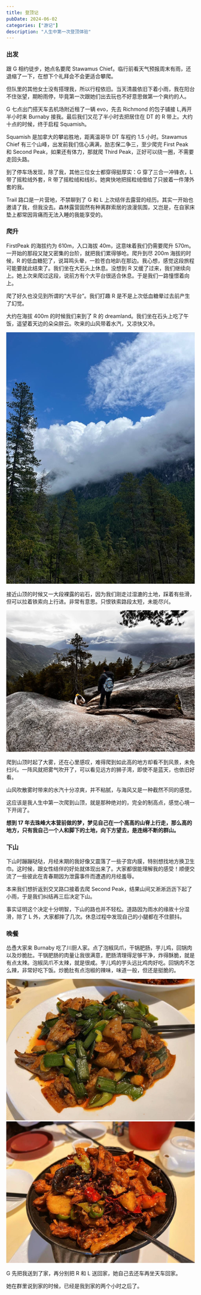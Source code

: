 ```yaml
---
title: 登顶记
pubDate: 2024-06-02
categories: ["游记"]
description: "人生中第一次登顶体验"
---
```


### 出发

跟 G 相约徒步，她点名要爬 Stawamus Chief。临行前看天气预报周末有雨，还退缩了一下，在想下个礼拜会不会更适合攀爬。

但队里的其他女士没有搭理我，所以行程依旧。当天清晨依旧下着小雨，我在阳台不住张望，期盼雨停，毕竟第一次跟她们出去玩也不好意思做第一个爽约的人。

G 七点出门搭天车去机场附近租了一辆 evo，先去 Richmond 的包子铺接 L,再开半小时来 Burnaby 接我。最后我们又花了半小时去把居住在 DT 的 R 带上。大约十点的时候，终于启程 Squamish。

Squamish 是加拿大的攀岩胜地，距离温哥华 DT 车程约 1.5 小时。Stawamus Chief 有三个山峰，出发前我们信心满满，励志保二争三，至少爬完 First Peak 和 Second Peak，如果还有体力，那就爬 Third Peak，正好可以绕一圈，不需要走回头路。

到了停车场发现，除了我，其他三位女士都穿得挺厚实：G 穿了三合一冲锋衣，L 带了摇粒绒外套，R 带了摇粒绒和线衫。她爽快地把摇粒绒借给了只披着一件薄外套的我。

Trail 路口是一片营地，不禁聊到了 G 和 L 上次结伴去露营的经历。其实一开始也邀请了我，但我没去。森林露营固然有种离群索居的浪漫氛围，又岂是，在自家床垫上都常因背痛而无法入睡的我能享受的。

### 爬升

FirstPeak 的海拔约为 610m，入口海拔 40m，这意味着我们仍需要爬升 570m。一开始的那段又陡又密集的台阶，就把我们累得够呛。爬升到尽 200m 海拔的时候，R 的低血糖犯了，说耳鸣头晕，一脸苍白地趴在那边。我心想，感觉这段旅程可能要就此结束了。我们坐在大石头上休息。没想到 R 又缓了过来，我们继续向上。她上次来爬过这段，说前方有个大平台很适合休息。于是我们一路憧憬着向上。

爬了好久也没见到所谓的“大平台”。我们打趣 R 是不是上次低血糖晕过去前产生了幻觉。

大约在海拔 400m 的时候我们来到了 R 的 dreamland。我们坐在石头上吃了午饭，遥望着天边的朵朵胖云。吹来的山风带着水汽，又凉快又冷。

![天边的胖云](https://github.com/JosieWei2023/JosieWei2023.github.io/blob/main/src/content/pics/cloud.jpg)

接近山顶的时候又一大段裸露的岩石，因为我们刚走过湿漉的土地，踩着有些滑，但可以拉着铁索向上行进。非常有意思。只恨铁索路段太短，未能尽兴。

![岩石上的铁索](https://github.com/JosieWei2023/JosieWei2023.github.io/blob/main/src/content/pics/climbing.jpg)

爬到山顶时起了大雾，还在心里感叹，难得爬到如此高的地方却看不到风景，未免扫兴。一阵风就把雾气吹开了，可以看见远方的狮子湾，即使不是蓝天，也依旧好看。

山风吹散雾时带来的水汽十分凉爽，并不粘腻，与海风又是一种截然不同的感觉。

这应该是我人生中第一次爬到山顶，就是那种绝对的，完全的制高点，感觉心境一下开阔了。

**想到 17 年去珠峰大本营前做的梦，梦见自己在一个高高的山脊上行走，那么高的地方，只有我自己一个人和脚下的土地，向下方望去，是连绵不断的群山。**

### 下山

下山时蹦蹦哒哒，月经末期的我好像又震落了一些子宫内膜，特别想找地方换卫生巾。这时候，跟女性结伴的好处就体现出来了。大家都很能理解我的感受！顺便交流了一些彼此在青春期因为泄露事件而遭遇的月经羞辱。

本来我们想折返到交叉路口接着去爬 Second Peak，结果山间又淅淅沥沥下起了小雨，于是我们纠结再三后决定下山。

事实证明这个决定十分明智，下山的路也并不轻松。道路因为雨水的缘故十分湿滑，除了 L 外，大家都摔了几次。休息过程中发现自己的小腿都在不住颤抖。

### 晚餐

怂恿大家来 Burnaby 吃了川厨人家。点了泡椒凤爪，干锅肥肠，芋儿鸡，回锅肉以及炒脆肚。干锅肥肠的肉量让我很满意，肥肠清理得足够干净，炸得酥脆，就是有点太辣。泡椒凤爪不太辣，就是很咸。芋儿鸡的芋头远比鸡肉好吃。回锅肉不怎么辣，非常好吃下饭。炒脆肚有点泡椒的辣味，味道一般，但还是挺脆的。

![回锅肉](https://github.com/JosieWei2023/JosieWei2023.github.io/blob/main/src/content/pics/huiguorou.jpg)
![干锅肥肠](https://github.com/JosieWei2023/JosieWei2023.github.io/blob/main/src/content/pics/feichang.jpg)

G 先把我送到了家，再分别把 R 和 L 送回家，她自己去还车再坐天车回家。

她在群里说到家的时候，已经是我到家的两个小时之后了。
